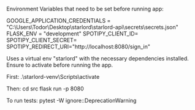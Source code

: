 Environment Variables that need to be set before running app:

GOOGLE_APPLICATION_CREDENTIALS = "C:\Users\Todor\Desktop\starlord\starlord-api\secrets\secrets.json"
FLASK_ENV = "development"
SPOTIPY_CLIENT_ID=
SPOTIPY_CLIENT_SECRET=
SPOTIPY_REDIRECT_URI="http://localhost:8080/sign_in"

Uses a virtual env "starlord" with the necessary dependencies installed.
Ensure to activate before running the app.

First:
.\starlord-venv\Scripts\activate

Then:
cd src
flask run -p 8080

To run tests:
pytest -W ignore::DeprecationWarning
